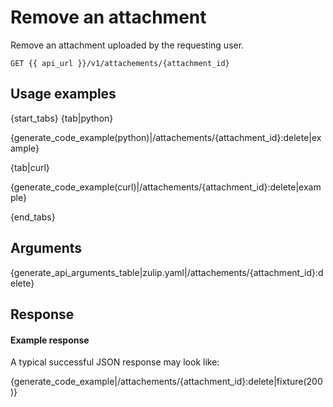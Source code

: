 # Remove an attachment

Remove an attachment uploaded by the requesting user.

`GET {{ api_url }}/v1/attachements/{attachment_id}`

## Usage examples

{start_tabs}
{tab|python}

{generate_code_example(python)|/attachements/{attachment_id}:delete|example}

{tab|curl}

{generate_code_example(curl)|/attachements/{attachment_id}:delete|example}

{end_tabs}

## Arguments

{generate_api_arguments_table|zulip.yaml|/attachements/{attachment_id}:delete}

## Response

#### Example response

A typical successful JSON response may look like:

{generate_code_example|/attachements/{attachment_id}:delete|fixture(200)}

